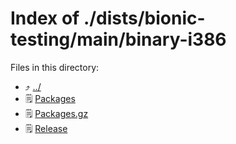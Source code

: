 
# Index of ./dists/bionic-testing/main/binary-i386
Files in this directory:
- ⤴ [../](../)
- 🗒 [Packages](Packages)
- 🗒 [Packages.gz](Packages.gz)
- 🗒 [Release](Release)
